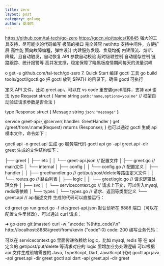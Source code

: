 ```yaml
---
title: zero
layout: post
category: golang
author: 夏泽民
---
```

https://github.com/tal-tech/go-zero
https://gocn.vip/topics/10845
强大的工具支持，尽可能少的代码编写
极简的接口
完全兼容 net/http
支持中间件，方便扩展
高性能
面向故障编程，弹性设计
内建服务发现、负载均衡
内建限流、熔断、降载，且自动触发，自动恢复
API 参数自动校验
超时级联控制
自动缓存控制
链路跟踪、统计报警等
高并发支撑，稳定保障了晓黑板疫情期间每天的流量洪峰
<!-- more -->
o get -u github.com/tal-tech/go-zero
7. Quick Start
编译 goctl 工具
go build tools/goctl/goctl.go
把 goctl 放到 $PATH 的目录下，确保 goctl 可执行

定义 API 文件，比如 greet.api，可以在 vs code 里安装goctl插件，支持 api 语法
type Request struct {
  Name string `path:"name,options=you|me"` // 框架自动验证请求参数是否合法
}

type Response struct {
  Message string `json:"message"`
}

service greet-api {
  @server(
    handler: GreetHandler
  )
  get /greet/from/:name(Request) returns (Response);
}
也可以通过 goctl 生成 api 模本文件，命令如下：

goctl api -o greet.api
生成 go 服务端代码
goctl api go -api greet.api -dir greet
生成的文件结构如下：

├── greet
│   ├── etc
│   │   └── greet-api.json        // 配置文件
│   ├── greet.go                  // main文件
│   └── internal
│       ├── config
│       │   └── config.go         // 配置定义
│       ├── handler
│       │   ├── greethandler.go   // get/put/post/delete等路由定义文件
│       │   └── routes.go         // 路由列表
│       ├── logic
│       │   └── greetlogic.go     // 请求逻辑处理文件
│       ├── svc
│       │   └── servicecontext.go // 请求上下文，可以传入mysql, redis等依赖
│       └── types
│           └── types.go          // 请求、返回等类型定义
└── greet.api                     // api描述文件
生成的代码可以直接运行：

cd greet
go run greet.go -f etc/greet-api.json
默认侦听在 8888 端口（可以在配置文件里修改），可以通过 curl 请求：

➜  go-zero git:(master) curl -w "\ncode: %{http_code}\n" http://localhost:8888/greet/from/kevin
{"code":0}
code: 200
编写业务代码：

可以在 servicecontext.go 里面传递依赖给 logic，比如 mysql, redis 等
在 api 定义的 get/post/put/delete 等请求对应的 logic 里增加业务处理逻辑
可以根据 api 文件生成前端需要的 Java, TypeScript, Dart, JavaScript 代码
goctl api java -api greet.api -dir greet
goctl api dart -api greet.api -dir greet